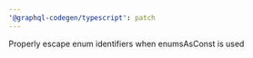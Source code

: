 ```yaml
---
'@graphql-codegen/typescript': patch
---
```


Properly escape enum identifiers when enumsAsConst is used
